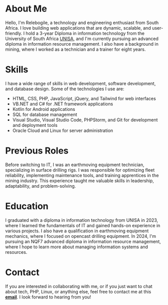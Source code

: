 # About Me

Hello, I'm Relebogile, a technology and engineering enthusiast from South Africa. I love building web applications that
are dynamic, scalable, and user-friendly. I hold a 3-year Diploma in information technology from the University of South
Africa [UNISA](https://www.unisa.ac.za), and I'm currently pursuing an advanced diploma in information resource management. I also have a
background in mining, where I worked as a technician and a trainer for eight years.

# Skills

I have a wide range of skills in web development, software development, and database design. Some of the technologies I
use are:

- HTML, CSS, PHP, JavaScript, jQuery, and Tailwind for web interfaces
- VB.NET and C# for .NET framework applications
- Kotlin for Android applications
- SQL for database management
- Visual Studio, Visual Studio Code, PHPStorm, and Git for development and deployment tools
- Oracle Cloud and Linux for server administration

# Previous Roles

Before switching to IT, I was an earthmoving equipment technician, specializing in surface drilling rigs. I was
responsible for optimizing fleet reliability, implementing maintenance tools, and training apprentices in the mining
industry. This experience taught me valuable skills in leadership, adaptability, and problem-solving.

# Education

I graduated with a diploma in information technology from UNISA in 2023, where I learned the fundamentals of IT and
gained hands-on experience in various projects. I also have a qualification in earthmoving equipment mechanics, where I
focused on opencast drilling equipment. In 2024, I'm pursuing an NQF7 advanced diploma in information resource
management, where I hope to learn more about managing information systems and resources.

# Contact

If you are interested in collaborating with me, or if you just want to chat about tech, PHP, Linux, or anything else,
feel free to contact me at this **[email](mailto:connessiconsult@outlook.com)**. I look forward to hearing from you!